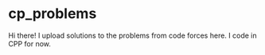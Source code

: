 # cp_problems
Hi there! I upload solutions to the problems from code forces here. I code in CPP for now.
